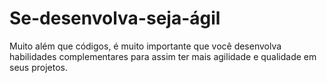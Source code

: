 # Se-desenvolva-seja-ágil
   Muito além que códigos, é muito importante que você desenvolva habilidades complementares para  assim ter mais agilidade e qualidade em seus projetos.
